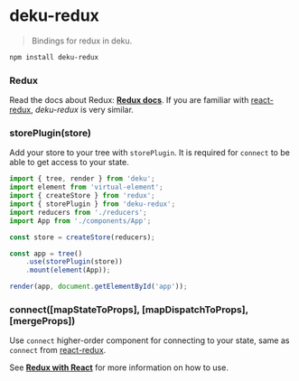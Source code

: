 # deku-redux

> Bindings for redux in deku.

```sh
npm install deku-redux
```


### Redux

Read the docs about Redux: __[Redux docs](http://rackt.org/redux/index.html)__.
If you are familiar with [react-redux](https://github.com/rackt/react-redux), _deku-redux_ is very similar.

### storePlugin(store)

Add your store to your tree with `storePlugin`. It is required for `connect` to be able to get access to your state.

```javascript
import { tree, render } from 'deku';
import element from 'virtual-element';
import { createStore } from 'redux';
import { storePlugin } from 'deku-redux';
import reducers from './reducers';
import App from './components/App';

const store = createStore(reducers);

const app = tree()
    .use(storePlugin(store))
    .mount(element(App));

render(app, document.getElementById('app'));
```

### connect([mapStateToProps], [mapDispatchToProps], [mergeProps])

Use `connect` higher-order component for connecting to your state, same as `connect` from [react-redux](https://github.com/rackt/react-redux).

See __[Redux with React](http://rackt.org/redux/docs/basics/UsageWithReact.html)__ for more information on how to use.
